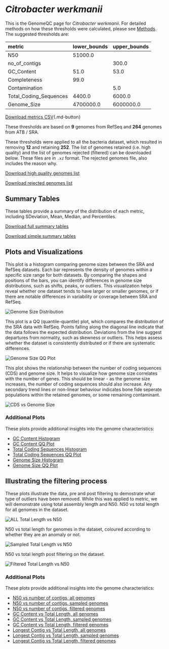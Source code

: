 # *Citrobacter werkmanii*

This is the GenomeQC page for *Citrobacter werkmanii*. For detailed methods on how these thresholds were calculated, please see [Methods](../../methods.md).
The suggested thresholds are: 

| metric                 | lower_bounds   | upper_bounds   |
|:-----------------------|:---------------|:---------------|
| N50                    | 51000.0        |                |
| no_of_contigs          |                | 300.0          |
| GC_Content             | 51.0           | 53.0           |
| Completeness           | 99.0           |                |
| Contamination          |                | 5.0            |
| Total_Coding_Sequences | 4400.0         | 6000.0         |
| Genome_Size            | 4700000.0      | 6000000.0      |

[Download metrics CSV](Citrobacter_werkmanii_metrics.csv){.md-button}


These thresholds are based on **9** genomes from RefSeq and **264** genomes from ATB / SRA.

These thresholds were applied to all the bacteria dataset, which resulted in removing **12** and retaining **252**.
The list of genomes retained (i.e. high quality) and the list of genomes rejected (filtered) can be downloaded below. These files are in `.xz` format. The rejected genomes file, also includes the reason why.

[Download high quality genomes list](Citrobacter_werkmanii_high_quality_genomes.csv.xz)


[Download rejected genomes list](Citrobacter_werkmanii_filtered_out_genomes.csv.xz)



## Summary Tables
These tables provide a summary of the distribution of each metric, including SDeviation, Mean, Median, and Percentiles.

[Download full summary tables](summary.csv)

[Download simple summary tables](selected_summary.csv)

## Plots and Visualizations

This plot is a histogram comparing genome sizes between the SRA and RefSeq datasets. Each bar represents the density of genomes within a specific size range for both datasets. By comparing the shapes and positions of the bars, you can identify differences in genome size distributions, such as shifts, peaks, or outliers. This visualization helps reveal whether one dataset tends to have larger or smaller genomes, or if there are notable differences in variability or coverage between SRA and RefSeq.

![Genome Size Distribution](Genome_Size_refseq_histogram_kde.png)

This plot is a QQ (quantile-quantile) plot, which compares the distribution of the SRA data with RefSeq. Points falling along the diagonal line indicate that the data follows the expected distribution. Deviations from the line suggest departures from normality, such as skewness or outliers. This helps assess whether the dataset is consistently distributed or if there are systematic differences.

![Genome Size QQ Plot](Genome_Size_refseq_qqplot.png)

This plot shows the relationship between the number of coding sequences (CDS) and genome size. It helps to visualize how genome size correlates with the number of genes. This should be linear - as the genome size increases, the number of coding sequences should also increase. Any secondary trend lines or non-linear behaviour indicates bone fide seperate populations within the retained genomes, or some remaining contaminant. 

![CDS vs Genome Size](Citrobacter_werkmanii_CDS_vs_Genome_Size.png)

### Additional Plots

These plots provide additional insights into the genome characteristics:

- [GC Content Histogram](GC_Content_refseq_histogram_kde.png)
- [GC Content QQ Plot](GC_Content_refseq_qqplot.png)
- [Total Coding Sequences Histogram](Total_Coding_Sequences_refseq_histogram_kde.png)
- [Total Coding Sequences QQ Plot](Total_Coding_Sequences_refseq_qqplot.png)
- [Genome Size Histogram](Genome_Size_refseq_histogram_kde.png)
- [Genome Size QQ Plot](Genome_Size_refseq_qqplot.png)
## Illustrating the filtering process
These plots illustrate the data, pre and post filtering to demostrate what type of outliers have been removed. While this was applied to metric, we will demonstrate using total assembly length and N50.
N50 vs total length for all genomes in the dataset.

![ALL Total Length vs N50](Citrobacter_werkmanii_all_total_length_N50.png)

N50 vs total length for genomes in the dataset, coloured according to whether they are an anomaly or not.

![Sampled Total Length vs N50](Citrobacter_werkmanii_sample_total_length_N50.png)

N50 vs total length post filtering on the dataset.

![Filtered Total Length vs N50](Citrobacter_werkmanii_filt_total_length_N50.png)

### Additional Plots

These plots provide additional insights into the genome characteristics:

- [N50 vs number of contigs, all genomes](Citrobacter_werkmanii_all_N50_number.png)
- [N50 vs number of contigs, sampled genomes](Citrobacter_werkmanii_sample_N50_number.png)
- [N50 vs number of contigs, filtered genomes](Citrobacter_werkmanii_filt_N50_number.png)
- [GC Content vs Total Length, all genomes](Citrobacter_werkmanii_all_total_length_GC_Content.png)
- [GC Content vs Total Length, sampled genomes](Citrobacter_werkmanii_sample_total_length_GC_Content.png)
- [GC Content vs Total Length, filtered genomes](Citrobacter_werkmanii_filt_total_length_GC_Content.png)
- [Longest Contig vs Total Length, all genomes](Citrobacter_werkmanii_all_total_length_longest.png)
- [Longest Contig vs Total Length, sampled genomes](Citrobacter_werkmanii_sample_total_length_longest.png)
- [Longest Contig vs Total Length, filtered genomes](Citrobacter_werkmanii_filt_total_length_longest.png)
